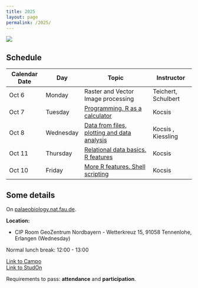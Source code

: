 ```yaml
---
title: 2025
layout: page
permalink: /2025/
---
```


![](https://palaeobiology.nat.fau.de/images/courses/big/computers.jpg)

## Schedule

| Calendar Date | Day       | Topic                                                                                             | Instructor          |
|---------------|-----------|---------------------------------------------------------------------------------------------------|---------------------|
| Oct 6         | Monday    | Raster and Vector Image processing                                                                | Teichert, Schulbert |
| Oct 7         | Tuesday   | [Programming. R as a calculator]({{site.url}}{{site.baseurl}}/2025/tuesday/) | Kocsis              |
| Oct 8         | Wednesday | [Data from files, plotting and data analysis]({{site.url}}{{site.baseurl}}/2025/wednesday/)       | Kocsis , Kiessling  |
| Oct 11        | Thursday  | [Relational data basics. R features]({{site.url}}{{site.baseurl}}/2025/thursday/)                   | Kocsis              |
| Oct 10        | Friday    | [More R features. Shell scripting]({{site.url}}{{site.baseurl}}/2025/friday/)           | Kocsis              |

## Some details 


On [palaeobiology.nat.fau.de](https://palaeobiology.nat.fau.de/program/courses/computers/).

**Location:**   
- CIP Room GeoZentrum Nordbayern - Wetterkreuz 15, 91058 Tennenlohe, Erlangen (Wednesday)

Normal lunch break: 12:00 - 13:00 

[Link to Campo](https://www.campo.fau.de:443/qisserver/pages/startFlow.xhtml?_flowId=detailView-flow&unitId=91654&periodId=565)  
[Link to StudOn](https://www.studon.fau.de/campo/course/490059)  

Requirements to pass: **attendance** and **participation**. 


